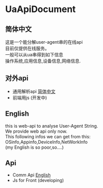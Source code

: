 # UaApiDocument  
## 简体中文  

这是一个能分解user-agent串的在线api  
目前仅提供在线服务。  
一般可以从ua串得到如下信息  
操作系统,应用信息,设备信息,网络信息.  

## 对外api  
* 通用解析api [简体中文](/UaCommApi/Lang/zh-cn/index.md)  
* 前端用js (开发中)  

## English  
this is web-api to analyse User-Agent String.  
We provide web api only now.  
This following infos we can get from this:   
OSinfo,Appinfo,DeviceInfo,NetWorkInfo  
(my English is so poor,so....)  
## Api  
* Comm Api [English](/UaCommApi/Lang/en-us/index.md)  
* Js for Front (developing)  

 